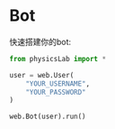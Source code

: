# Bot

快速搭建你的bot:
```python
from physicsLab import *

user = web.User(
    "YOUR_USERNAME",
    "YOUR_PASSWORD"
)

web.Bot(user).run()
```
